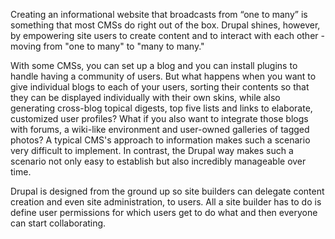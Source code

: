 Creating an informational website that broadcasts from “one to many” is something that most CMSs do right out of the box. Drupal shines, however, by empowering site users to create content and to interact with each other - moving from "one to many" to "many to many."

With some CMSs, you can set up a blog and you can install plugins to handle having a community of users. But what happens when you want to give individual blogs to each of your users, sorting their contents so that they can be displayed individually with their own skins, while also generating cross-blog topical digests, top five lists and links to elaborate, customized user profiles? What if you also want to integrate those blogs with forums, a wiki-like environment and user-owned galleries of tagged photos? A typical CMS's approach to information makes such a scenario very difficult to implement. In contrast, the Drupal way makes such a scenario not only easy to establish but also incredibly manageable over time.

Drupal is designed from the ground up so site builders can delegate content creation and even site administration, to users. All a site builder has to do is define user permissions for which users get to do what and then everyone can start collaborating.